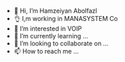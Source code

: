 - 👋 Hi, I’m Hamzeiyan Abolfazl
- 👌 I,m working in MANASYSTEM Co
- 👀 I’m interested in VOIP
- 🌱 I’m currently learning ...
- 💞️ I’m looking to collaborate on ...
- 📫 How to reach me ...

<!---
ahamzeiyan/ahamzeiyan is a ✨ special ✨ repository because its `README.md` (this file) appears on your GitHub profile.
You can click the Preview link to take a look at your changes.
--->
